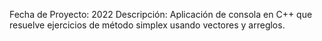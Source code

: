 Fecha de Proyecto: 2022
Descripción: Aplicación de consola en C++ que resuelve ejercicios de método simplex usando vectores y arreglos.
